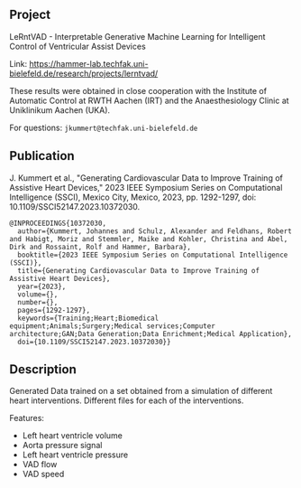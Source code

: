 ## Project
LeRntVAD - Interpretable Generative Machine Learning for Intelligent Control of Ventricular Assist Devices 

Link: https://hammer-lab.techfak.uni-bielefeld.de/research/projects/lerntvad/

These results were obtained in close cooperation with the Institute of Automatic Control at RWTH Aachen (IRT) and the Anaesthesiology Clinic at
Uniklinikum Aachen (UKA).

For questions: ```jkummert@techfak.uni-bielefeld.de```

## Publication
J. Kummert et al., "Generating Cardiovascular Data to Improve Training of Assistive Heart Devices," 2023 IEEE Symposium Series on Computational Intelligence (SSCI), Mexico City, Mexico, 2023, pp. 1292-1297, doi: 10.1109/SSCI52147.2023.10372030.

```
@INPROCEEDINGS{10372030,
  author={Kummert, Johannes and Schulz, Alexander and Feldhans, Robert and Habigt, Moriz and Stemmler, Maike and Kohler, Christina and Abel, Dirk and Rossaint, Rolf and Hammer, Barbara},
  booktitle={2023 IEEE Symposium Series on Computational Intelligence (SSCI)}, 
  title={Generating Cardiovascular Data to Improve Training of Assistive Heart Devices}, 
  year={2023},
  volume={},
  number={},
  pages={1292-1297},
  keywords={Training;Heart;Biomedical equipment;Animals;Surgery;Medical services;Computer architecture;GAN;Data Generation;Data Enrichment;Medical Application},
  doi={10.1109/SSCI52147.2023.10372030}}
```
## Description
Generated Data trained on a set obtained from a simulation of different heart interventions.
Different files for each of the interventions.

Features:
- Left heart ventricle volume
- Aorta pressure signal
- Left heart ventricle pressure
- VAD flow
- VAD speed
